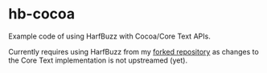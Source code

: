 hb-cocoa
========

Example code of using HarfBuzz with Cocoa/Core Text APIs.

Currently requires using HarfBuzz from my [forked repository](https://github.com/jjgod/harfbuzz) as changes to the Core Text implementation is not upstreamed (yet).
